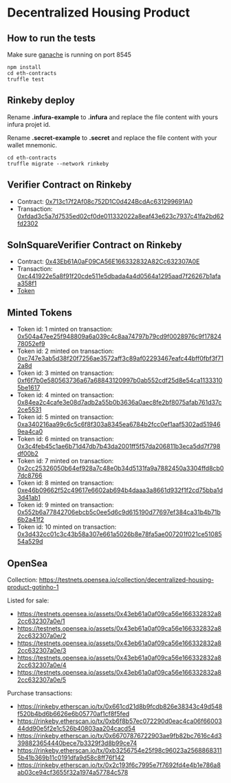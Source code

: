 # Decentralized Housing Product

## How to run the tests 

Make sure [ganache](https://www.trufflesuite.com/ganache) is running on port 8545

```
npm install
cd eth-contracts
truffle test
```

## Rinkeby deploy

Rename **.infura-example** to **.infura** and replace the file content with yours infura projet id.

Rename **.secret-example** to **.secret** and replace the file content with your wallet mnemonic.

```
cd eth-contracts
truffle migrate --network rinkeby
```

## Verifier Contract on Rinkeby

* Contract: [0x713c17f2Af08c752D1C0d424BcdAc631299691A0](https://rinkeby.etherscan.io/address/0x713c17f2Af08c752D1C0d424BcdAc631299691A0)
* Transaction: [0xfdad3c5a7d7535ed02cf0de011332022a8eaf43e623c7937c41fa2bd62fd2302](https://rinkeby.etherscan.io/tx/0xfdad3c5a7d7535ed02cf0de011332022a8eaf43e623c7937c41fa2bd62fd2302)

## SolnSquareVerifier Contract on Rinkeby

* Contract: [0x43Eb61A0aF09CA56E166332832A82Cc632307A0E](https://rinkeby.etherscan.io/address/0x43Eb61A0aF09CA56E166332832A82Cc632307A0E)
* Transaction: [0xc441922e5a8f91f20cde511e5dbada4a4d0564a1295aad7f26267b1afaa358f1](https://rinkeby.etherscan.io/tx/0xc441922e5a8f91f20cde511e5dbada4a4d0564a1295aad7f26267b1afaa358f1)
* [Token](https://rinkeby.etherscan.io/token/0x43Eb61A0aF09CA56E166332832A82Cc632307A0E)

## Minted Tokens

* Token id: 1 minted on transaction: [0x504a47ee25f948809a6a039c4c8aa74797b79cd9f0028976c9f1782478052ef9](https://rinkeby.etherscan.io/tx/0x504a47ee25f948809a6a039c4c8aa74797b79cd9f0028976c9f1782478052ef9)
* Token id: 2 minted on transaction: [0xc747e3ab5d38f20f7256ae3572aff3c89af02293467eafc44bff0fbf3f712a8d](https://rinkeby.etherscan.io/tx/0xc747e3ab5d38f20f7256ae3572aff3c89af02293467eafc44bff0fbf3f712a8d)
* Token id: 3 minted on transaction: [0xf6f7b0e580563736a67a68843120997b0ab552cdf25d8e54ca11333105be1617](https://rinkeby.etherscan.io/tx/0xf6f7b0e580563736a67a68843120997b0ab552cdf25d8e54ca11333105be1617)
* Token id: 4 minted on transaction: [0x84ea2c4cafe3e08d7adb2a55b0b3636a0aec8fe2bf8075afab761d37c2ce5531](https://rinkeby.etherscan.io/tx/0x84ea2c4cafe3e08d7adb2a55b0b3636a0aec8fe2bf8075afab761d37c2ce5531)
* Token id: 5 minted on transaction: [0xa340216aa99c6c5c6f8f303a8345ea6784b2fcc0ef1aaf5302ad519469ea4ca0](https://rinkeby.etherscan.io/tx/0xa340216aa99c6c5c6f8f303a8345ea6784b2fcc0ef1aaf5302ad519469ea4ca0)
* Token id: 6 minted on transaction: [0x3c4feb45c1ae6b71d47db7b43da2001ff5f57da206811b3eca5dd7f798df00b2](https://rinkeby.etherscan.io/tx/0x3c4feb45c1ae6b71d47db7b43da2001ff5f57da206811b3eca5dd7f798df00b2)
* Token id: 7 minted on transaction: [0x2cc25326050b64ef928a7c48e0b34d5131fa9a7882450a3304ffd8cb07dc8766](https://rinkeby.etherscan.io/tx/0x2cc25326050b64ef928a7c48e0b34d5131fa9a7882450a3304ffd8cb07dc8766)
* Token id: 8 minted on transaction: [0xe46b09662f52c49617e6602ab694b4daaa3a8661d932f1f2cd75bba1d3d41ab1](https://rinkeby.etherscan.io/tx/0xe46b09662f52c49617e6602ab694b4daaa3a8661d932f1f2cd75bba1d3d41ab1)
* Token id: 9 minted on transaction: [0x552b6a77842706ebcb5c0ee5d6c9d615190d77697ef384ca31b4b71b6b2a41f2](https://rinkeby.etherscan.io/tx/0x552b6a77842706ebcb5c0ee5d6c9d615190d77697ef384ca31b4b71b6b2a41f2)
* Token id: 10 minted on transaction: [0x3d432cc01c3c43b58a307e661a5026b8e78fa5ae007201f021ce5108554a529d](https://rinkeby.etherscan.io/tx/0x3d432cc01c3c43b58a307e661a5026b8e78fa5ae007201f021ce5108554a529d)

## OpenSea

Collection: https://testnets.opensea.io/collection/decentralized-housing-product-gotinho-1

Listed for sale:
* https://testnets.opensea.io/assets/0x43eb61a0af09ca56e166332832a82cc632307a0e/1
* https://testnets.opensea.io/assets/0x43eb61a0af09ca56e166332832a82cc632307a0e/2
* https://testnets.opensea.io/assets/0x43eb61a0af09ca56e166332832a82cc632307a0e/3
* https://testnets.opensea.io/assets/0x43eb61a0af09ca56e166332832a82cc632307a0e/4
* https://testnets.opensea.io/assets/0x43eb61a0af09ca56e166332832a82cc632307a0e/5

Purchase transactions:
* https://rinkeby.etherscan.io/tx/0x661cd21d8b9fcdb826e38343c49d548f520b4bd6b6626e6b05770af1cf8f5fed
* https://rinkeby.etherscan.io/tx/0xb6f8b57ec072290d0eac4ca06f6600344dd90e5f2e1c526b40803aa204cacd54
* https://rinkeby.etherscan.io/tx/0x66707876722903ae9fb82bc7616c4d3398823654440bece7b3329f3d8b99ce74
* https://rinkeby.etherscan.io/tx/0xb3256754e25f98c96023a25688683115b41b369b11c0191dfa9d58c8ff76f142
* https://rinkeby.etherscan.io/tx/0x2c193f6c7995e7f7692fd4e4b1e786a8ab03ce94cf3655f32a1974a57784c578

